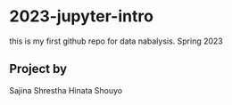 # 2023-jupyter-intro

this is my first github repo for data nabalysis. Spring 2023 

## Project by
Sajina Shrestha 
Hinata Shouyo
